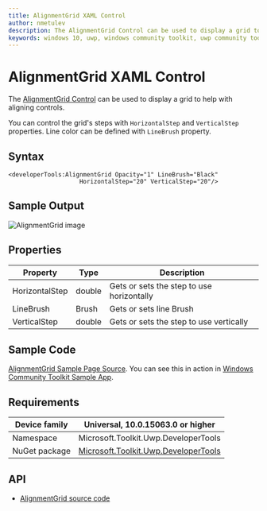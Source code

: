 ```yaml
---
title: AlignmentGrid XAML Control 
author: nmetulev
description: The AlignmentGrid Control can be used to display a grid to help aligning controls.
keywords: windows 10, uwp, windows community toolkit, uwp community toolkit, uwp toolkit, AlignmentGrid, XAML Control, xaml
---
```


# AlignmentGrid XAML Control 

The [AlignmentGrid Control](https://docs.microsoft.com/dotnet/api/microsoft.toolkit.uwp.developertools.alignmentgrid) can be used to display a grid to help with aligning controls.

You can control the grid's steps with `HorizontalStep` and `VerticalStep` properties. Line color can be defined with `LineBrush` property.

## Syntax

```xaml
<developerTools:AlignmentGrid Opacity="1" LineBrush="Black"
                    HorizontalStep="20" VerticalStep="20"/>
```

## Sample Output

![AlignmentGrid image](../resources/images/DeveloperTools/AlignmentGrid.jpg)

## Properties

| Property | Type | Description |
| -- | -- | -- |
| HorizontalStep | double | Gets or sets the step to use horizontally |
| LineBrush | Brush | Gets or sets line Brush |
| VerticalStep | double | Gets or sets the step to use vertically |

## Sample Code

[AlignmentGrid Sample Page Source](https://github.com/Microsoft/WindowsCommunityToolkit//tree/master/Microsoft.Toolkit.Uwp.SampleApp/SamplePages/AlignmentGrid). You can see this in action in [Windows Community Toolkit Sample App](https://www.microsoft.com/store/apps/9NBLGGH4TLCQ).

## Requirements

| Device family | Universal, 10.0.15063.0 or higher |
| --- | --- |
| Namespace | Microsoft.Toolkit.Uwp.DeveloperTools |
| NuGet package | [Microsoft.Toolkit.Uwp.DeveloperTools](https://www.nuget.org/packages/Microsoft.Toolkit.Uwp.DeveloperTools/) |

## API

* [AlignmentGrid source code](https://github.com/Microsoft/WindowsCommunityToolkit//tree/master/Microsoft.Toolkit.Uwp.DeveloperTools/AlignmentGrid)


